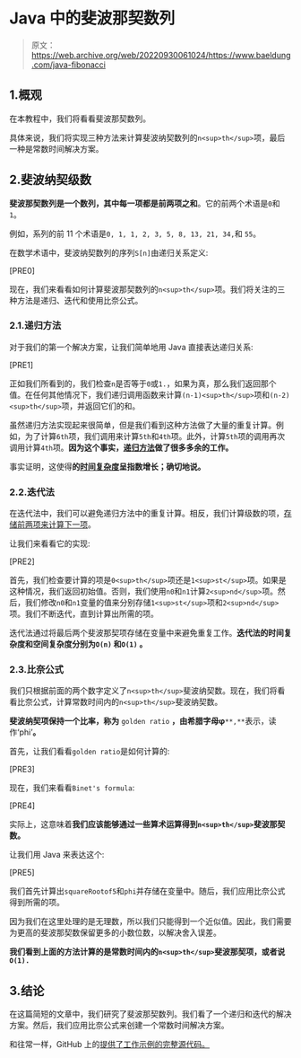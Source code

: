 # Java 中的斐波那契数列

> 原文：<https://web.archive.org/web/20220930061024/https://www.baeldung.com/java-fibonacci>

## 1.概观

在本教程中，我们将看看斐波那契数列。

具体来说，我们将实现三种方法来计算斐波纳契数列的`n<sup>th</sup>`项，最后一种是常数时间解决方案。

## 2.斐波纳契级数

**斐波那契数列是一个数列，其中每一项都是前两项之和**。它的前两个术语是`0`和`1`。

例如，系列的前 11 个术语是`0, 1, 1, 2, 3, 5, 8, 13, 21, 34,`和 `55`。

在数学术语中，斐波纳契数列的序列`S[n]`由递归关系定义:

[PRE0]

现在，我们来看看如何计算斐波那契数列的`n<sup>th</sup>`项。我们将关注的三种方法是递归、迭代和使用比奈公式。

### 2.1.递归方法

对于我们的第一个解决方案，让我们简单地用 Java 直接表达递归关系:

[PRE1]

正如我们所看到的，我们检查`n`是否等于`0`或`1.`，如果为真，那么我们返回那个值。在任何其他情况下，我们递归调用函数来计算`(n-1)<sup>th</sup>`项和`(n-2)<sup>th</sup>`项，并返回它们的和。

虽然递归方法实现起来很简单，但是我们看到这种方法做了大量的重复计算。例如，为了计算`6th`项，我们调用来计算`5th`和`4th`项。此外，计算`5th`项的调用再次调用计算`4th`项。**因为这个事实，[递归方法](/web/20221208143832/https://www.baeldung.com/java-recursion)做了很多多余的工作。**

事实证明，这使得**的[时间复杂度](/web/20221208143832/https://www.baeldung.com/cs/fibonacci-computational-complexity)呈指数增长；确切地说。**

### 2.2.迭代法

在迭代法中，我们可以避免递归方法中的重复计算。相反，我们计算级数的项，[存储前两项来计算下一项](/web/20221208143832/https://www.baeldung.com/java-knapsack#dp)。

让我们来看看它的实现:

[PRE2]

首先，我们检查要计算的项是`0<sup>th</sup>`项还是`1<sup>st</sup>`项。如果是这种情况，我们返回初始值。否则，我们使用`n0`和`n1`计算`2<sup>nd</sup>`项。然后，我们修改`n0`和`n1`变量的值来分别存储`1<sup>st</sup>`项和`2<sup>nd</sup>`项。我们不断迭代，直到计算出所需的项。

迭代法通过将最后两个斐波那契项存储在变量中来避免重复工作。**迭代法的时间复杂度和空间复杂度分别为`O(n)` 和`O(1)` 。**

### 2.3.比奈公式

我们只根据前面的两个数字定义了`n<sup>th</sup>`斐波纳契数。现在，我们将看看比奈公式，计算常数时间内的`n<sup>th</sup>`斐波纳契数。

**斐波纳契项保持一个比率，称为** `golden ratio` **，由希腊字母φ**`**,**`表示，读作‘phi’**。**

首先，让我们看看`golden ratio`是如何计算的:

[PRE3]

现在，我们来看看`Binet's formula`:

[PRE4]

实际上，这意味着**我们应该能够通过一些算术运算得到`n<sup>th</sup>`斐波那契数。**

让我们用 Java 来表达这个:

[PRE5]

我们首先计算出`squareRootof5`和`phi`并存储在变量中。随后，我们应用比奈公式得到所需的项。

因为我们在这里处理的是无理数，所以我们只能得到一个近似值。因此，我们需要为更高的斐波那契数保留更多的小数位数，以解决舍入误差。

**我们看到上面的方法计算的是常数时间内的`n<sup>th</sup>`斐波那契项，或者说`O(1).`**

## 3.结论

在这篇简短的文章中，我们研究了斐波那契数列。我们看了一个递归和迭代的解决方案。然后，我们应用比奈公式来创建一个常数时间解决方案。

和往常一样，GitHub 上的[提供了工作示例的完整源代码。](https://web.archive.org/web/20221208143832/https://github.com/eugenp/tutorials/tree/master/core-java-modules/core-java-numbers-3)